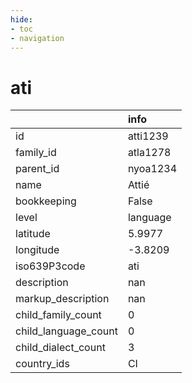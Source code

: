 ```yaml
---
hide:
- toc
- navigation
---
```

# ati
|                      | info     |
|:---------------------|:---------|
| id                   | atti1239 |
| family_id            | atla1278 |
| parent_id            | nyoa1234 |
| name                 | Attié    |
| bookkeeping          | False    |
| level                | language |
| latitude             | 5.9977   |
| longitude            | -3.8209  |
| iso639P3code         | ati      |
| description          | nan      |
| markup_description   | nan      |
| child_family_count   | 0        |
| child_language_count | 0        |
| child_dialect_count  | 3        |
| country_ids          | CI       |